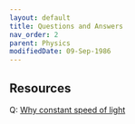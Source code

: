 ```yaml
---
layout: default
title: Questions and Answers
nav_order: 2
parent: Physics
modifiedDate: 09-Sep-1986
---
```


## Resources

Q: [Why constant speed of light](https://van.physics.illinois.edu/qa/listing.php?id=287288&t=holographic-principle-in-a-desitter-universe)
